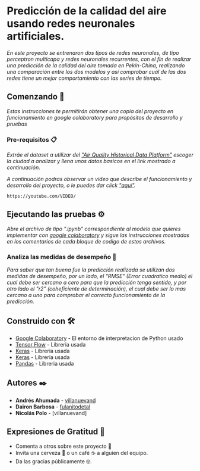 # Predicción de la calidad del aire usando redes neuronales artificiales.

_En este proyecto se entrenaron dos tipos de redes neuronales, de tipo perceptron multicapa y redes neuronales recurrentes, con el fin de realizar una predicción de la calidad del aire tomada en Pekín-China, realizando una comparación entre los dos modelos y así comprobar cuál de las dos redes tiene un mejor comportamiento con las series de tiempo._


## Comenzando 🚀

_Estas instrucciones te permitirán obtener una copia del proyecto en funcionamiento en google colaboratory para propósitos de desarrollo y pruebas_ 


### Pre-requisitos 📋

_Extráe el dataset a utilizar del ["Air Quality Historical Data Platform"](https://aqicn.org) escoger la ciudad a analizar y llena unos datos basicos en el link mostrado a continuación._

_A continuación podras observar un video que describe el funcionamiento y desarrollo del proyecto, o le puedes dar click ["aquí"](https://youtube.com/VIDEO/)._

```
https://youtube.com/VIDEO/
```


## Ejecutando las pruebas ⚙️

_Abre el archivo de tipo ".ipynb" correspondiente al modelo que quieres implementar con [google colaboratory](https://colab.research.google.com/notebooks/intro.ipynb?utm_source=scs-index#recent=true)  y sigue las instrucciones mostradas en los comentarios de cada bloque de codigo de estos archivos._


### Analiza las medidas de desempeño 🔩

_Para saber que tan buena fue la predicción realizada se utilizan dos medidas de desempeño, por un lado, el "RMSE" (Error cuadratico medio) el cual debe ser cercano a cero para que la predicción tenga sentido, y por otro lado el "r2" (coheficiente de determinación), el cual debe ser lo mas cercano a uno para comprobar el correcto funcionamiento de la predicción._


## Construido con 🛠️

* [Google Colaboratory](https://colab.research.google.com/) - El entorno de interpretacion de Python usado
* [Tensor Flow](https://www.tensorflow.org/) - Libreria usada
* [Keras](https://keras.io/) - Libreria usada
* [Keras](https://scikit-learn.org/) - Libreria usada
* [Pandas](https://pandas.pydata.org/) - Libreria usada


## Autores ✒️

* **Andrés Ahumada** - [villanuevand](https://github.com/andresf21)
* **Dairon Barbosa** - [fulanitodetal](https://github.com/dairon20jb)
* **Nicolás Polo**   - [villanuevand]


## Expresiones de Gratitud 🎁

* Comenta a otros sobre este proyecto 📢
* Invita una cerveza 🍺 o un café ☕ a alguien del equipo. 
* Da las gracias públicamente 🤓.



